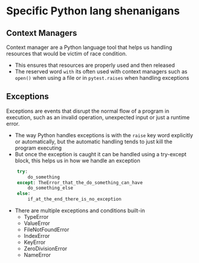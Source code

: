 # Specific Python lang shenanigans

## Context Managers

Context manager are a Python language tool that helps us handling resources that would be victim of race condition.

- This ensures that resources are properly used and then released
- The reserved word ``with`` its often used with context managers such as ``open()`` when using a file or in ``pytest.raises`` when handling exceptions

## Exceptions

Exceptions are events that disrupt the normal flow of a program in execution, such as an invalid operation, unexpected input or just a runtime error.

- The way Python handles exceptions is with the ``raise`` key word explicitly or automatically, but the automatic handling tends to just kill the program executing
- But once the exception is caught it can be handled using a try-except block, this helps us in how we handle an exception

```Python
    try:
        do_something
    except: TheError_that_the_do_something_can_have
        do_something_else
    else:
        if_at_the_end_there_is_no_exception
```

- There are multiple exceptions and conditions built-in
  - TypeError
  - ValueError
  - FileNotFoundError
  - IndexError
  - KeyError
  - ZeroDivisionError
  - NameError
